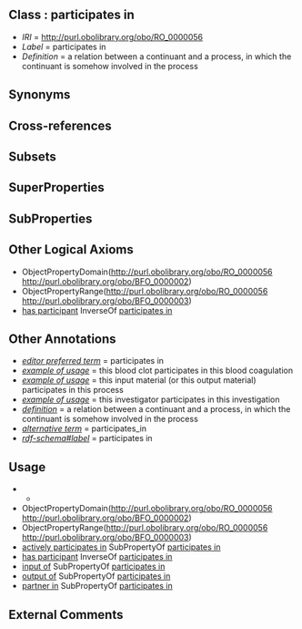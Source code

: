
## Class : participates in

 * *IRI* = http://purl.obolibrary.org/obo/RO_0000056
 * *Label* = participates in
 * *Definition* = a relation between a continuant and a process, in which the continuant is somehow involved in the process

## Synonyms


## Cross-references


## Subsets


## SuperProperties


## SubProperties


## Other Logical Axioms

 * ObjectPropertyDomain(<http://purl.obolibrary.org/obo/RO_0000056> <http://purl.obolibrary.org/obo/BFO_0000002>)
 * ObjectPropertyRange(<http://purl.obolibrary.org/obo/RO_0000056> <http://purl.obolibrary.org/obo/BFO_0000003>)
 * [has participant](../../RO/57/RO_0000057.md) InverseOf [participates in](../../RO/56/RO_0000056.md)

## Other Annotations

 * *[editor preferred term](../../IAO/11/IAO_0000111.md)* = participates in
 * *[example of usage](../../IAO/12/IAO_0000112.md)* = this blood clot participates in this blood coagulation
 * *[example of usage](../../IAO/12/IAO_0000112.md)* = this input material (or this output material) participates in this process
 * *[example of usage](../../IAO/12/IAO_0000112.md)* = this investigator participates in this investigation
 * *[definition](../../IAO/15/IAO_0000115.md)* = a relation between a continuant and a process, in which the continuant is somehow involved in the process
 * *[alternative term](../../IAO/18/IAO_0000118.md)* = participates_in
 * *[rdf-schema#label](../../el/rdf-schema#label.md)* = participates in

## Usage

 * -
 * ObjectPropertyDomain(<http://purl.obolibrary.org/obo/RO_0000056> <http://purl.obolibrary.org/obo/BFO_0000002>)
 * ObjectPropertyRange(<http://purl.obolibrary.org/obo/RO_0000056> <http://purl.obolibrary.org/obo/BFO_0000003>)
 * [actively participates in](../../RO/17/RO_0002217.md) SubPropertyOf [participates in](../../RO/56/RO_0000056.md)
 * [has participant](../../RO/57/RO_0000057.md) InverseOf [participates in](../../RO/56/RO_0000056.md)
 * [input of](../../RO/52/RO_0002352.md) SubPropertyOf [participates in](../../RO/56/RO_0000056.md)
 * [output of](../../RO/53/RO_0002353.md) SubPropertyOf [participates in](../../RO/56/RO_0000056.md)
 * [partner in](../../RO/61/RO_0002461.md) SubPropertyOf [participates in](../../RO/56/RO_0000056.md)

## External Comments

